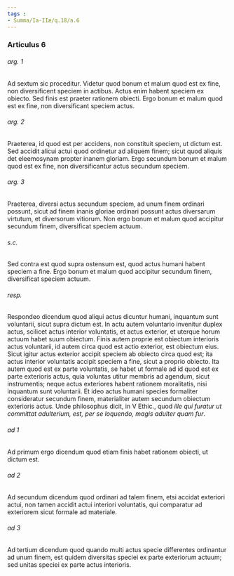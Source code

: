 ```yaml
---
tags : 
- Summa/Ia-IIæ/q.18/a.6
---
```


### Articulus 6

###### arg. 1
Ad sextum sic proceditur. Videtur quod bonum et malum quod est ex fine, non diversificent speciem in actibus. Actus enim habent speciem ex obiecto. Sed finis est praeter rationem obiecti. Ergo bonum et malum quod est ex fine, non diversificant speciem actus.

###### arg. 2
Praeterea, id quod est per accidens, non constituit speciem, ut dictum est. Sed accidit alicui actui quod ordinetur ad aliquem finem; sicut quod aliquis det eleemosynam propter inanem gloriam. Ergo secundum bonum et malum quod est ex fine, non diversificantur actus secundum speciem.

###### arg. 3
Praeterea, diversi actus secundum speciem, ad unum finem ordinari possunt, sicut ad finem inanis gloriae ordinari possunt actus diversarum virtutum, et diversorum vitiorum. Non ergo bonum et malum quod accipitur secundum finem, diversificat speciem actuum.

###### s.c.
Sed contra est quod supra ostensum est, quod actus humani habent speciem a fine. Ergo bonum et malum quod accipitur secundum finem, diversificat speciem actuum.

###### resp.
Respondeo dicendum quod aliqui actus dicuntur humani, inquantum sunt voluntarii, sicut supra dictum est. In actu autem voluntario invenitur duplex actus, scilicet actus interior voluntatis, et actus exterior, et uterque horum actuum habet suum obiectum. Finis autem proprie est obiectum interioris actus voluntarii, id autem circa quod est actio exterior, est obiectum eius. Sicut igitur actus exterior accipit speciem ab obiecto circa quod est; ita actus interior voluntatis accipit speciem a fine, sicut a proprio obiecto. Ita autem quod est ex parte voluntatis, se habet ut formale ad id quod est ex parte exterioris actus, quia voluntas utitur membris ad agendum, sicut instrumentis; neque actus exteriores habent rationem moralitatis, nisi inquantum sunt voluntarii. Et ideo actus humani species formaliter consideratur secundum finem, materialiter autem secundum obiectum exterioris actus. Unde philosophus dicit, in V Ethic., quod *ille qui furatur ut committat adulterium, est, per se loquendo, magis adulter quam fur*.

###### ad 1
Ad primum ergo dicendum quod etiam finis habet rationem obiecti, ut dictum est.

###### ad 2
Ad secundum dicendum quod ordinari ad talem finem, etsi accidat exteriori actui, non tamen accidit actui interiori voluntatis, qui comparatur ad exteriorem sicut formale ad materiale.

###### ad 3
Ad tertium dicendum quod quando multi actus specie differentes ordinantur ad unum finem, est quidem diversitas speciei ex parte exteriorum actuum; sed unitas speciei ex parte actus interioris.

